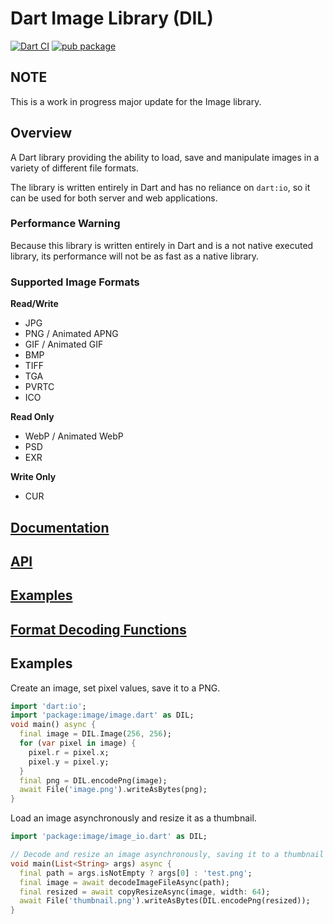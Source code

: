# Dart Image Library (DIL)
[![Dart CI](https://github.com/brendan-duncan/image/actions/workflows/build.yaml/badge.svg?branch=4.0)](https://github.com/brendan-duncan/image/actions/workflows/build.yaml)
[![pub package](https://img.shields.io/pub/v/image.svg)](https://pub.dev/packages/image)

## NOTE
This is a work in progress major update for the Image library.

## Overview

A Dart library providing the ability to load, save and manipulate images in a variety of different file formats.

The library is written entirely in Dart and has no reliance on `dart:io`, so it can be used for both 
server and web applications.

### Performance Warning
Because this library is written entirely in Dart and is a not native executed library, its performance
will not be as fast as a native library.

### Supported Image Formats

**Read/Write**

- JPG
- PNG / Animated APNG
- GIF / Animated GIF
- BMP
- TIFF
- TGA
- PVRTC
- ICO

**Read Only**

- WebP / Animated WebP
- PSD
- EXR

**Write Only**

- CUR

## [Documentation](https://github.com/brendan-duncan/image/wiki)

## [API](https://pub.dev/documentation/image/latest/image/image-library.html)

## [Examples](https://github.com/brendan-duncan/image/wiki/Examples)

## [Format Decoding Functions](https://github.com/brendan-duncan/image/wiki#format-decoding-functions)

## Examples

Create an image, set pixel values, save it to a PNG.
```dart
import 'dart:io';
import 'package:image/image.dart' as DIL;
void main() async {
  final image = DIL.Image(256, 256);
  for (var pixel in image) {
    pixel.r = pixel.x;
    pixel.y = pixel.y;
  }
  final png = DIL.encodePng(image);
  await File('image.png').writeAsBytes(png);
}
```


Load an image asynchronously and resize it as a thumbnail. 
```dart
import 'package:image/image_io.dart' as DIL;

// Decode and resize an image asynchronously, saving it to a thumbnail file.
void main(List<String> args) async {
  final path = args.isNotEmpty ? args[0] : 'test.png';
  final image = await decodeImageFileAsync(path);
  final resized = await copyResizeAsync(image, width: 64);
  await File('thumbnail.png').writeAsBytes(DIL.encodePng(resized));
}
```
